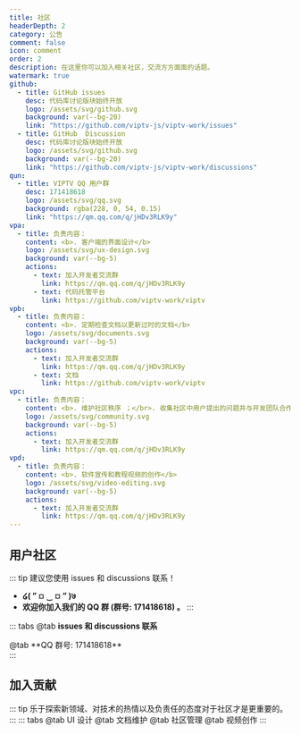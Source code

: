 ```yaml
---
title: 社区
headerDepth: 2
category: 公告
comment: false
icon: comment
order: 2
description: 在这里你可以加入相关社区，交流方方面面的话题。
watermark: true
github:
  - title: GitHub issues
    desc: 代码库讨论版块始终开放
    logo: /assets/svg/github.svg
    background: var(--bg-20)
    link: "https://github.com/viptv-js/viptv-work/issues"
  - title: GitHub  Discussion
    desc: 代码库讨论版块始终开放
    logo: /assets/svg/github.svg
    background: var(--bg-20)
    link: "https://github.com/viptv-js/viptv-work/discussions"
qun:
  - title: VIPTV QQ 用户群
    desc: 171418618
    logo: /assets/svg/qq.svg
    background: rgba(228, 0, 54, 0.15)
    link: "https://qm.qq.com/q/jHDv3RLK9y"
vpa:
  - title: 负责内容：
    content: <b>. 客户端的界面设计</b>
    logo: /assets/svg/ux-design.svg
    background: var(--bg-5)
    actions:
      - text: 加入开发者交流群
        link: https://qm.qq.com/q/jHDv3RLK9y
      - text: 代码托管平台
        link: https://github.com/viptv-work/viptv   
vpb:
  - title: 负责内容：
    content: <b>. 定期检查文档以更新过时的文档</b>
    logo: /assets/svg/documents.svg
    background: var(--bg-5)
    actions:
      - text: 加入开发者交流群
        link: https://qm.qq.com/q/jHDv3RLK9y
      - text: 文档
        link: https://github.com/viptv-work/viptv  
vpc:
  - title: 负责内容：
    content: <b>. 维护社区秩序 ；</br>. 收集社区中用户提出的问题并与开发团队合作以处理常见问题</b>
    logo: /assets/svg/community.svg
    background: var(--bg-5)
    actions:
      - text: 加入开发者交流群
        link: https://qm.qq.com/q/jHDv3RLK9y       
vpd:
  - title: 负责内容：
    content: <b>. 软件宣传和教程视频的创作</b>
    logo: /assets/svg/video-editing.svg
    background: var(--bg-5)
    actions:
      - text: 加入开发者交流群
        link: https://qm.qq.com/q/jHDv3RLK9y                
---
```


## 用户社区
::: tip 建议您使用 issues 和 discussions 联系！
- **໒( ” ¤ ‿ ¤ ” )७**
- **欢迎你加入我们的 QQ 群 (群号: 171418618) 。**
:::

::: tabs
@tab **issues 和 discussions 联系**
<div class="vp-card-container"><VPCard v-for="item in $frontmatter.github" :key="item.link" v-bind="item" /></div>
@tab **QQ 群号: 171418618**
<div class="vp-card-container"><VPCard v-for="item in $frontmatter.qun" :key="item.link" v-bind="item" /></div>
:::

## 加入贡献

::: tip 乐于探索新领域、对技术的热情以及负责任的态度对于社区才是更重要的。
:::
::: tabs
@tab UI 设计
<VPBanner
  v-for="item in $frontmatter.vpa"
  :key="item.link"
  v-bind="item"
/>
@tab 文档维护
<VPBanner
  v-for="item in $frontmatter.vpb"
  :key="item.link"
  v-bind="item"
/>
@tab 社区管理
<VPBanner
  v-for="item in $frontmatter.vpc"
  :key="item.link"
  v-bind="item"
/>
@tab 视频创作
<VPBanner
  v-for="item in $frontmatter.vpd"
  :key="item.link"
  v-bind="item"
/>
:::